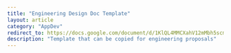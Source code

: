 ```yaml
---
title: "Engineering Design Doc Template"
layout: article
category: "AppDev"
redirect_to: https://docs.google.com/document/d/1KlQL4MMCXahV12mMbh5scmXLl6adjv_0fcFzQ8si7qc/edit#
description: "Template that can be copied for engineering proposals"
---
```

